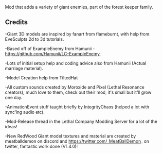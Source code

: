 Mod that adds a variety of giant enemies, part of the forest keeper family.
## Credits

-Giant 3D models are inspired by fanart from flameburnt, with help from EveSculpts 2d to 3d tutorials.

-Based off of ExampleEnemy from Hamunii - https://github.com/Hamunii/LC-ExampleEnemy.

-Lots of initial setup help and coding advice also from Hamunii (Actual marriage material).

-Model Creation help from TiltedHat

-All custom sounds created by Moroxide and Pixel (Lethal Resonance creators), much love to them, check out their mod, it's small but it'll grow one day.

-AnimationEvent stuff taught briefly by IntegrityChaos (helped a lot with sync'ing audio etc).

-Mod-Release thread in the Lethal Company Modding Server for a lot of the ideas!

-New RedWood Giant model textures and material are created by meatballdemon on discord and https://twitter.com/_MeatBallDemon_ on twitter, fantastic work done (V1.4.0)!
